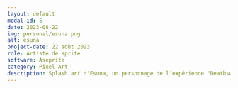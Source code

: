 ```yaml
---
layout: default
modal-id: 5
date: 2023-08-22
img: personal/esuna.png
alt: esuna
project-date: 22 août 2023
role: Artiste de sprite
software: Aseprite
category: Pixel Art
description: Splash art d'Esuna, un personnage de l'expérience "Deathsworn" sur ROBLOX que j'ai modélisé et animé pour.
---
```

